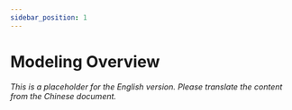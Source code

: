 ```yaml
---
sidebar_position: 1
---
```


# Modeling Overview

*This is a placeholder for the English version. Please translate the content from the Chinese document.*
